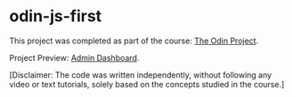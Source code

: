 # odin-js-first

This project was completed as part of the course: [The Odin Project](https://www.theodinproject.com/lessons/node-path-intermediate-html-and-css-admin-dashboard).

Project Preview: [Admin Dashboard](https://dasha-solomkina.github.io/dashboard/).

[Disclaimer: The code was written independently, without following any video or text tutorials, solely based on the concepts studied in the course.]
